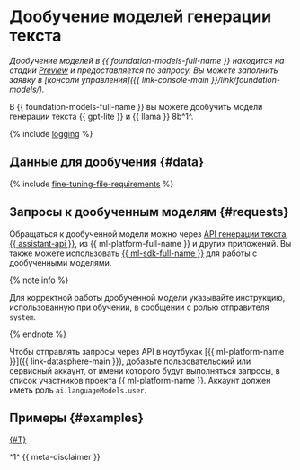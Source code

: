 # Дообучение моделей генерации текста

_Дообучение моделей в {{ foundation-models-full-name }} находится на стадии [Preview](../../../overview/concepts/launch-stages.md) и предоставляется по запросу. Вы можете заполнить заявку в [консоли управления]({{ link-console-main }}/link/foundation-models/)._

В {{ foundation-models-full-name }} вы можете дообучить модели генерации текста {{ gpt-lite }} и {{ llama }} 8b^1^.

{% include [logging](../../../_includes/foundation-models/yandexgpt/logging-disclaimer.md) %}

## Данные для дообучения {#data}

{% include [fine-tuning-file-requirements](../../../_includes/datasphere/fine-tuning-file-requirements.md) %}

## Запросы к дообученным моделям {#requests}

Обращаться к дообученной модели можно через [API генерации текста](../../text-generation/api-ref/index.md), [{{ assistant-api }}](../../assistants/api-ref/grpc/Assistant/index.md), из {{ ml-platform-full-name }} и других приложений. Вы также можете использовать [{{ ml-sdk-full-name }}](../../sdk/index.md) для работы с дообученными моделями. 

{% note info %}

Для корректной работы дообученной модели указывайте инструкцию, использованную при обучении, в сообщении с ролью отправителя `system`.

{% endnote %}

Чтобы отправлять запросы через API в ноутбуках [{{ ml-platform-name }}]({{ link-datasphere-main }}), добавьте пользовательский или сервисный аккаунт, от имени которого будут выполняться запросы, в список участников проекта {{ ml-platform-name }}. Аккаунт должен иметь роль `ai.languageModels.user`.

## Примеры {#examples}

[{#T}](../../operations/tuning/create.md)

^1^ {{ meta-disclaimer }}
